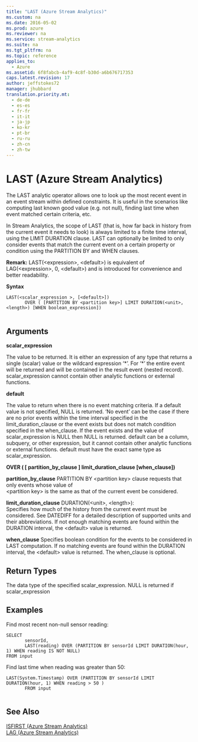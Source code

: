```yaml
---
title: "LAST (Azure Stream Analytics)"
ms.custom: na
ms.date: 2016-05-02
ms.prod: azure
ms.reviewer: na
ms.service: stream-analytics
ms.suite: na
ms.tgt_pltfrm: na
ms.topic: reference
applies_to: 
  - Azure
ms.assetid: 6f8fabcb-4af9-4c8f-b30d-a6b676717353
caps.latest.revision: 17
author: jeffstokes72
manager: jhubbard
translation.priority.mt: 
  - de-de
  - es-es
  - fr-fr
  - it-it
  - ja-jp
  - ko-kr
  - pt-br
  - ru-ru
  - zh-cn
  - zh-tw
---
```

# LAST (Azure Stream Analytics)
  The LAST analytic operator allows one to look up the most recent event in an event stream within defined constraints.  It is useful in the scenarios like computing last known good value (e.g. not null), finding last time when event matched certain criteria, etc.  
  
 In Stream Analytics, the scope of LAST (that is, how far back in history from the current event it needs to look) is always limited to a finite time interval, using the LIMIT DURATION clause.  LAST can optionally be limited to only consider events that match the current event on a certain property or condition using the PARTITION BY and WHEN clauses.  
  
 **Remark:** LAST(<expression\>, <default\>) is equivalent of LAG(<expression\>, 0, <default\>) and is introduced for convenience and better readability.  
  
 **Syntax**  
  
```  
LAST(<scalar_expression >, [<default>])    
       OVER ( [PARTITION BY <partition key>] LIMIT DURATION(<unit>, <length>) [WHEN boolean_expression])  
  
```  
  
## Arguments  
 **scalar_expression**  
  
 The value to be returned. It is either an expression of any type that returns a single (scalar) value or the wildcard expression ‘*’. For ‘\*’ the entire event will be returned and will be contained in the result event (nested record). scalar_expression cannot contain other analytic functions or external functions.  
  
 **default**  
  
 The value to return when there is no event matching criteria. If a default value is not specified, NULL is returned. ‘No event’ can be the case if there are no prior events within the time interval specified in the limit_duration_clause  or the event exists but does not match condition specified in the when_clause. If the event exists and the value of scalar_expression is NULL then NULL is returned. default can be a column, subquery, or other expression, but it cannot contain other analytic functions or external functions. default must have the exact same type as scalar_expression.  
  
 **OVER ( [ partition_by_clause ] limit_duration_clause [when_clause])**  
  
 **partition_by_clause** PARTITION BY <partition key\> clause requests that only events whose value of   
<partition key\> is the same as that of the current event be considered.  
  
 **limit_duration_clause** DURATION(<unit\>, <length\>):   
Specifies how much of the history from the current event must be considered.  See DATEDIFF for a detailed description of supported units and their abbreviations.  If not enough matching events are found within the DURATION interval, the <default\> value is returned.  
  
 **when_clause** Specifies boolean condition for the events to be considered in LAST computation. If no matching events are found within the DURATION interval, the <default\> value is returned. The when_clause is optional.  
  
## Return Types  
 The data type of the specified scalar_expression. NULL is returned if scalar_expression  
  
## Examples  
 Find most recent non-null sensor reading:  
  
```  
SELECT  
       sensorId,   
       LAST(reading) OVER (PARTITION BY sensorId LIMIT DURATION(hour, 1) WHEN reading IS NOT NULL)  
FROM input   
```  
  
 Find last time when reading was greater than 50:  
  
```  
LAST(System.Timestamp) OVER (PARTITION BY sensorId LIMIT DURATION(hour, 1) WHEN reading > 50 )  
       FROM input  
  
```  
  
## See Also  
 [ISFIRST &#40;Azure Stream Analytics&#41;](../query-ref/ISFIRST--Azure-Stream-Analytics-.md)   
 [LAG &#40;Azure Stream Analytics&#41;](../query-ref/LAG--Azure-Stream-Analytics-.md)  
  
  